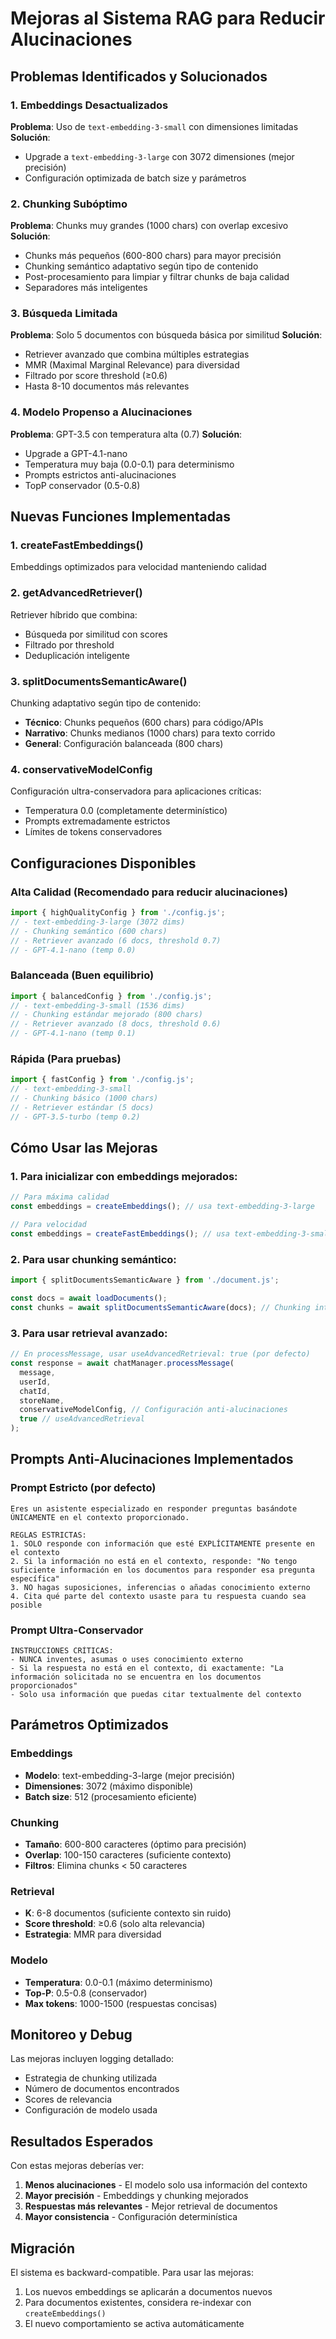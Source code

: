 # Mejoras al Sistema RAG para Reducir Alucinaciones

## Problemas Identificados y Solucionados

### 1. **Embeddings Desactualizados**
**Problema**: Uso de `text-embedding-3-small` con dimensiones limitadas
**Solución**: 
- Upgrade a `text-embedding-3-large` con 3072 dimensiones (mejor precisión)
- Configuración optimizada de batch size y parámetros

### 2. **Chunking Subóptimo**
**Problema**: Chunks muy grandes (1000 chars) con overlap excesivo
**Solución**:
- Chunks más pequeños (600-800 chars) para mayor precisión
- Chunking semántico adaptativo según tipo de contenido
- Post-procesamiento para limpiar y filtrar chunks de baja calidad
- Separadores más inteligentes

### 3. **Búsqueda Limitada**
**Problema**: Solo 5 documentos con búsqueda básica por similitud
**Solución**:
- Retriever avanzado que combina múltiples estrategias
- MMR (Maximal Marginal Relevance) para diversidad
- Filtrado por score threshold (≥0.6)
- Hasta 8-10 documentos más relevantes

### 4. **Modelo Propenso a Alucinaciones**
**Problema**: GPT-3.5 con temperatura alta (0.7)
**Solución**:
- Upgrade a GPT-4.1-nano
- Temperatura muy baja (0.0-0.1) para determinismo
- Prompts estrictos anti-alucinaciones
- TopP conservador (0.5-0.8)

## Nuevas Funciones Implementadas

### 1. **createFastEmbeddings()**
Embeddings optimizados para velocidad manteniendo calidad

### 2. **getAdvancedRetriever()**
Retriever híbrido que combina:
- Búsqueda por similitud con scores
- Filtrado por threshold
- Deduplicación inteligente

### 3. **splitDocumentsSemanticAware()**
Chunking adaptativo según tipo de contenido:
- **Técnico**: Chunks pequeños (600 chars) para código/APIs
- **Narrativo**: Chunks medianos (1000 chars) para texto corrido
- **General**: Configuración balanceada (800 chars)

### 4. **conservativeModelConfig**
Configuración ultra-conservadora para aplicaciones críticas:
- Temperatura 0.0 (completamente determinístico)
- Prompts extremadamente estrictos
- Límites de tokens conservadores

## Configuraciones Disponibles

### Alta Calidad (Recomendado para reducir alucinaciones)
```typescript
import { highQualityConfig } from './config.js';
// - text-embedding-3-large (3072 dims)
// - Chunking semántico (600 chars)
// - Retriever avanzado (6 docs, threshold 0.7)
// - GPT-4.1-nano (temp 0.0)
```

### Balanceada (Buen equilibrio)
```typescript
import { balancedConfig } from './config.js';
// - text-embedding-3-small (1536 dims)
// - Chunking estándar mejorado (800 chars)
// - Retriever avanzado (8 docs, threshold 0.6)
// - GPT-4.1-nano (temp 0.1)
```

### Rápida (Para pruebas)
```typescript
import { fastConfig } from './config.js';
// - text-embedding-3-small
// - Chunking básico (1000 chars)
// - Retriever estándar (5 docs)
// - GPT-3.5-turbo (temp 0.2)
```

## Cómo Usar las Mejoras

### 1. Para inicializar con embeddings mejorados:
```typescript
// Para máxima calidad
const embeddings = createEmbeddings(); // usa text-embedding-3-large

// Para velocidad
const embeddings = createFastEmbeddings(); // usa text-embedding-3-small
```

### 2. Para usar chunking semántico:
```typescript
import { splitDocumentsSemanticAware } from './document.js';

const docs = await loadDocuments();
const chunks = await splitDocumentsSemanticAware(docs); // Chunking inteligente
```

### 3. Para usar retrieval avanzado:
```typescript
// En processMessage, usar useAdvancedRetrieval: true (por defecto)
const response = await chatManager.processMessage(
  message,
  userId,
  chatId,
  storeName,
  conservativeModelConfig, // Configuración anti-alucinaciones
  true // useAdvancedRetrieval
);
```

## Prompts Anti-Alucinaciones Implementados

### Prompt Estricto (por defecto)
```
Eres un asistente especializado en responder preguntas basándote ÚNICAMENTE en el contexto proporcionado.

REGLAS ESTRICTAS:
1. SOLO responde con información que esté EXPLÍCITAMENTE presente en el contexto
2. Si la información no está en el contexto, responde: "No tengo suficiente información en los documentos para responder esa pregunta específica"
3. NO hagas suposiciones, inferencias o añadas conocimiento externo
4. Cita qué parte del contexto usaste para tu respuesta cuando sea posible
```

### Prompt Ultra-Conservador
```
INSTRUCCIONES CRÍTICAS:
- NUNCA inventes, asumas o uses conocimiento externo
- Si la respuesta no está en el contexto, di exactamente: "La información solicitada no se encuentra en los documentos proporcionados"
- Solo usa información que puedas citar textualmente del contexto
```

## Parámetros Optimizados

### Embeddings
- **Modelo**: text-embedding-3-large (mejor precisión)
- **Dimensiones**: 3072 (máximo disponible)
- **Batch size**: 512 (procesamiento eficiente)

### Chunking
- **Tamaño**: 600-800 caracteres (óptimo para precisión)
- **Overlap**: 100-150 caracteres (suficiente contexto)
- **Filtros**: Elimina chunks < 50 caracteres

### Retrieval
- **K**: 6-8 documentos (suficiente contexto sin ruido)
- **Score threshold**: ≥0.6 (solo alta relevancia)
- **Estrategia**: MMR para diversidad

### Modelo
- **Temperatura**: 0.0-0.1 (máximo determinismo)
- **Top-P**: 0.5-0.8 (conservador)
- **Max tokens**: 1000-1500 (respuestas concisas)

## Monitoreo y Debug

Las mejoras incluyen logging detallado:
- Estrategia de chunking utilizada
- Número de documentos encontrados
- Scores de relevancia
- Configuración de modelo usada

## Resultados Esperados

Con estas mejoras deberías ver:
1. **Menos alucinaciones** - El modelo solo usa información del contexto
2. **Mayor precisión** - Embeddings y chunking mejorados
3. **Respuestas más relevantes** - Mejor retrieval de documentos
4. **Mayor consistencia** - Configuración determinística

## Migración

El sistema es backward-compatible. Para usar las mejoras:
1. Los nuevos embeddings se aplicarán a documentos nuevos
2. Para documentos existentes, considera re-indexar con `createEmbeddings()`
3. El nuevo comportamiento se activa automáticamente 